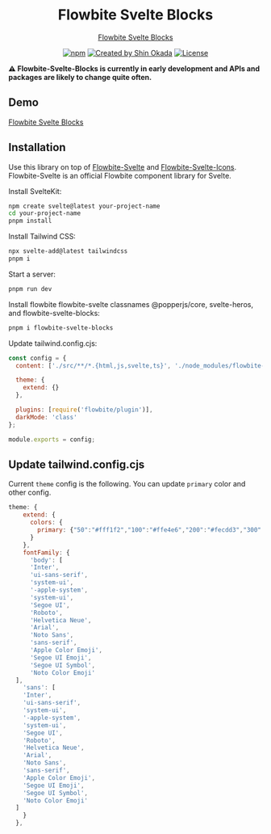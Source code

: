 <h1 align="center">Flowbite Svelte Blocks</h1>

<p align="center">
<a href="https://flowbite-svelte-blocks.vercel.app/" rel="nofollow">Flowbite Svelte Blocks</a>
</p>

<p align="center">
<a href="https://www.npmjs.com/package/flowbite-svelte-blocks" rel="nofollow"><img src="https://img.shields.io/npm/v/flowbite-svelte-blocks" alt="npm"></a>
<a href="https://twitter.com/shinokada" rel="nofollow"><img src="https://img.shields.io/badge/created%20by-@shinokada-4BBAAB.svg" alt="Created by Shin Okada"></a>
<a href="https://opensource.org/licenses/MIT" rel="nofollow"><img src="https://img.shields.io/github/license/themesberg/flowbite-svelte-blocks" alt="License"></a>
</p>

**⚠️ Flowbite-Svelte-Blocks is currently in early development and APIs and packages are likely to change quite often.**

## Demo

[Flowbite Svelte Blocks](https://flowbite-svelte-blocks.vercel.app/)

## Installation

Use this library on top of [Flowbite-Svelte](https://github.com/themesberg/flowbite-svelte) and [Flowbite-Svelte-Icons](https://flowbite-svelte-icons.vercel.app/). Flowbite-Svelte is an official Flowbite component library for Svelte.

Install SvelteKit:

```sh
npm create svelte@latest your-project-name
cd your-project-name
pnpm install
```

Install Tailwind CSS:

```sh
npx svelte-add@latest tailwindcss
pnpm i
```

Start a server:

```sh
pnpm run dev
```

Install flowbite flowbite-svelte classnames @popperjs/core, svelte-heros, and flowbite-svelte-blocks:

```sh
pnpm i flowbite-svelte-blocks
```

Update tailwind.config.cjs:

```js
const config = {
  content: ['./src/**/*.{html,js,svelte,ts}', './node_modules/flowbite-svelte/**/*.{html,js,svelte,ts}', './node_modules/flowbite-svelte-blocks/**/*.{html,js,svelte,ts}'],

  theme: {
    extend: {}
  },

  plugins: [require('flowbite/plugin')],
  darkMode: 'class'
};

module.exports = config;
```

## Update tailwind.config.cjs

Current `theme` config is the following. You can update `primary` color and other config.

```js
theme: {
    extend: {
      colors: {
        primary: {"50":"#fff1f2","100":"#ffe4e6","200":"#fecdd3","300":"#fda4af","400":"#fb7185","500":"#f43f5e","600":"#e11d48","700":"#be123c","800":"#9f1239","900":"#881337"}
      }
    },
    fontFamily: {
      'body': [
      'Inter',
      'ui-sans-serif',
      'system-ui',
      '-apple-system',
      'system-ui',
      'Segoe UI',
      'Roboto',
      'Helvetica Neue',
      'Arial',
      'Noto Sans',
      'sans-serif',
      'Apple Color Emoji',
      'Segoe UI Emoji',
      'Segoe UI Symbol',
      'Noto Color Emoji'
  ],
    'sans': [
    'Inter',
    'ui-sans-serif',
    'system-ui',
    '-apple-system',
    'system-ui',
    'Segoe UI',
    'Roboto',
    'Helvetica Neue',
    'Arial',
    'Noto Sans',
    'sans-serif',
    'Apple Color Emoji',
    'Segoe UI Emoji',
    'Segoe UI Symbol',
    'Noto Color Emoji'
  ]
    }
  },
```
